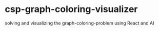 # csp-graph-coloring-visualizer
solving and visualizing the graph-coloring-problem using React and AI
